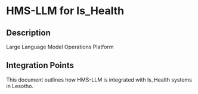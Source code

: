 # HMS-LLM for ls_Health

## Description

Large Language Model Operations Platform

## Integration Points

This document outlines how HMS-LLM is integrated with ls_Health systems in Lesotho.
